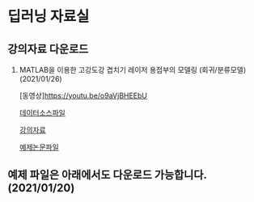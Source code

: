 # 딥러닝 자료실

## 강의자료 다운로드

1. MATLAB을 이용한 고강도강 겹치기 레이저 용접부의 모델링 (회귀/분류모델) (2021/01/26)

    [동영상]<https://youtu.be/o9aVjBHEEbU>
  
    [데이터소스파일](https://github.com/deepjoinin/lec/lec1/all_data.xlsx)
  
    [강의자료](https://github.com/deepjoinin/lec/lec1/slide1.pdf)
  
    [예제논문파일](https://github.com/deepjoinin/lec/lec1/paper1.pdf) 
    




    
    
    

## 예제 파일은 아래에서도 다운로드 가능합니다. (2021/01/20)
